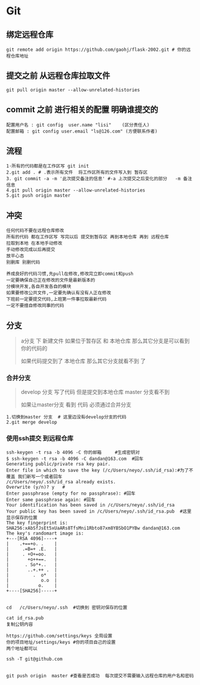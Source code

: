 # Git

 

##  绑定远程仓库

```
git remote add origin https://github.com/gaohj/flask-2002.git # 你的远程仓库地址  
```



## 提交之前 从远程仓库拉取文件  

```
git pull origin master --allow-unrelated-histories  
```



## commit 之前 进行相关的配置  明确谁提交的   

```
配置用户名 : git config  user.name "lisi"    (区分责任人)
配置邮箱 : git config user.email "ls@126.com" (方便联系作者)
```



## 流程 

```
1·所有的代码都是在工作区写 git init  
2.git add . # .表示所有文件  将工作区所有的文件写入到 暂存区 
3. git commit -a -m '此次提交备注的信息' #-a 上次提交之后变化的部分   -m 备注信息   
4.git pull origin master --allow-unrelated-histories  
5.git push origin master 
```



## 冲突  

```
任何代码不要在远程仓库修改  
所有的代码 都在工作区写 写完以后 提交到暂存区 再到本地仓库 再到 远程仓库  
拉取到本地 在本地手动修改 
手动修改完成以后再提交
放平心态 
别删库 别删代码  

养成良好的代码习惯,先pull在修改,修改完立即commit和push
一定要确保自己正在修改的文件是最新版本的
分模块开发,各自开发各自的模块
如果要修改公共文件,一定要先确认有没有人正在修改
下班前一定要提交代码,上班第一件事拉取最新代码
一定不要擅自修改同事的代码

```



## 分支  

> a分支 下 新建文件    如果位于暂存区 和 本地仓库  那么其它分支是可以看到你的代码的   
>
>  如果代码提交到了 本地仓库  那么其它分支就看不到 了   



### 合并分支  

> develop 分支 写了代码   但是提交到本地仓库 master 分支看不到    
>
> 如果让master分支 看到 代码  必须通过合并分支  

```
1.切换到master 分支  # 这里边没有develop分支的代码   
2.git merge develop 

```



### 使用ssh提交 到远程仓库 

```
ssh-keygen -t rsa -b 4096 -C 你的邮箱     #生成密钥对  
$ ssh-keygen -t rsa -b 4096 -C dandan@163.com  #回车 
Generating public/private rsa key pair.
Enter file in which to save the key (/c/Users/neyo/.ssh/id_rsa):#为了不覆盖 我们新写一个或者回车
/c/Users/neyo/.ssh/id_rsa already exists.
Overwrite (y/n)? y   #
Enter passphrase (empty for no passphrase): #回车
Enter same passphrase again: #回车
Your identification has been saved in /c/Users/neyo/.ssh/id_rsa
Your public key has been saved in /c/Users/neyo/.ssh/id_rsa.pub  #这里显示保存的位置   
The key fingerprint is:
SHA256:xAbSfJsEt5xUaARs8TfsMni1Rbto87xm8YBSbO1PYBw dandan@163.com
The key's randomart image is:
+---[RSA 4096]----+
|    .+==+o. .    |
|     .=B=+ .E.   |
|     . +O+=oo.   |
|       +o++==.   |
|      . So*+..   |
|       ..+.++ .  |
|         .  o*   |
|            o.o  |
|           o.    |
+----[SHA256]-----+


cd   /c/Users/neyo/.ssh  #切换到 密钥对保存的位置  

cat id_rsa.pub 
复制公钥内容 

https://github.com/settings/keys 全局设置 
你的项目地址/settings/keys #你的项目自己的设置  
两个地址都可以   

ssh -T git@github.com  


git push origin  master #查看是否成功  每次提交不需要输入远程仓库的用户名和密码 
```

